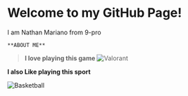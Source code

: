 # Welcome to my GitHub Page!
I am Nathan Mariano from 9-pro
	
	
	**ABOUT ME**
> **I love playing this game**
![Valorant](https://user-images.githubusercontent.com/118333424/202358500-d8824074-4f25-4bb9-a9fd-14fc5e5cf037.png)


**I also Like playing this sport**


   ![Basketball](https://user-images.githubusercontent.com/118333424/202359142-7d949d68-9c5a-494a-8449-0bf1c068f0be.png)
